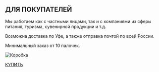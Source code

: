 ## ДЛЯ ПОКУПАТЕЛЕЙ

Мы работаем как с частными лицами, так и с компаниями из сферы питания, туризма, сувенирной продукции и т.д. 

Возможна доставка по Уфе, а также отправка почтой по всей России. 

Минимальный заказ от 10 палочек. 

![Коробка](korobka.png)

<div class="tzentr">
<a href="tel:+7965657781" class="dvij">КУПИТЬ</a>
</div>

